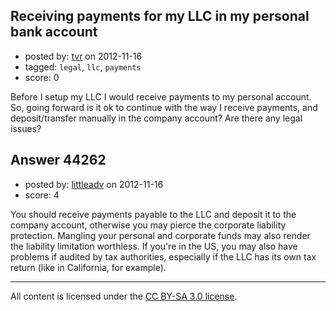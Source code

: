 ## Receiving payments for my LLC in my personal bank account

- posted by: [tvr](https://stackexchange.com/users/-1/21635-tvr) on 2012-11-16
- tagged: `legal`, `llc`, `payments`
- score: 0

Before I setup my LLC I would receive payments to my personal account. So, going forward is it ok to continue with the way I receive payments, and deposit/transfer manually in the company account? Are there any legal issues?


## Answer 44262

- posted by: [littleadv](https://stackexchange.com/users/-1/13808-littleadv) on 2012-11-16
- score: 4

You should receive payments payable to the LLC and deposit it to the company account, otherwise you may pierce the corporate liability protection. Mangling your personal and corporate funds may also render the liability limitation worthless. If you're in the US, you may also have problems if audited by tax authorities, especially if the LLC has its own tax return (like in California, for example).



---

All content is licensed under the [CC BY-SA 3.0 license](https://creativecommons.org/licenses/by-sa/3.0/).
